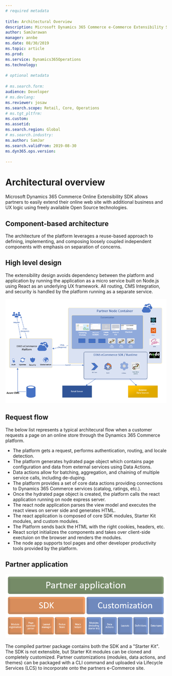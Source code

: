 ```yaml
---
# required metadata

title: Architectural Overview
description: Microsoft Dynamics 365 Commerce e-Commerce Extensibility SDK allows partners to easily extend their e-Commerce web site with additional business and UX logic using freely available Open Source technologies.
author: SamJarawan
manager: annbe
ms.date: 08/30/2019
ms.topic: article
ms.prod: 
ms.service: Dynamics365Operations
ms.technology: 

# optional metadata

# ms.search.form: 
audience: Developer
# ms.devlang: 
ms.reviewer: josaw
ms.search.scope: Retail, Core, Operations
# ms.tgt_pltfrm: 
ms.custom: 
ms.assetid: 
ms.search.region: Global
# ms.search.industry: 
ms.author: SamJar
ms.search.validFrom: 2019-08-30
ms.dyn365.ops.version: 

---
```

# Architectural overview

Microsoft Dynamics 365 Commerce Online Extensibility SDK allows partners to easily extend their online web site with additional business and UX logic using freely available Open Source technologies.

## Component-based architecture
The architecture of the platform leverages a reuse-based approach to defining, implementing, and composing loosely coupled independent components with emphasis on separation of concerns.

## High level design
The extensibility design avoids dependency between the platform and application by running the application as a micro service built on Node.js using React as an underlying UX framework. All routing, CMS Integration, and security is handled by the platform running as a separate service.

![Architectural Overview](media/architectural-overview.png)

## Request flow
The below list represents a typical architecural flow when a customer requests a page on an online store through the Dynamics 365 Commerce platform.

* The platform gets a request, performs authentication, routing, and locale detection.
* The platform generates hydrated page object which contains page configuration and data from external services using Data Actions.
* Data actions allow for batching, aggregation, and chaining of multiple service calls, including de-duping.
* The platform provides a set of core data actions providing connections to Dynamics 365 Commerce services (catalog, ratings, etc.).
* Once the hydrated page object is created, the platform calls the react application running on node express server.
* The react node application parses the view model and executes the react views on server side and generates HTML.
* The react application is composed of core SDK modules, Starter Kit modules, and custom modules.
* The Platform sends back the HTML with the right cookies, headers, etc.
* React script initializes the components and takes over client-side exectuion on the browser and renders the modules.
* The node app supports tool pages and other developer productivity tools provided by the platform.

## Partner application

![Architectural Overview](media/architectural-overview-2.png)

The compiled partner package contains both the SDK and a "Starter Kit".  The SDK is not extensible, but Starter Kit modules can be cloned and completely customized. Partner customizations (modules, data actions, and themes) can be packaged with a CLI command and uploaded via Lifecycle Services (LCS) to incorporate onto the partners e-Commerce site.
